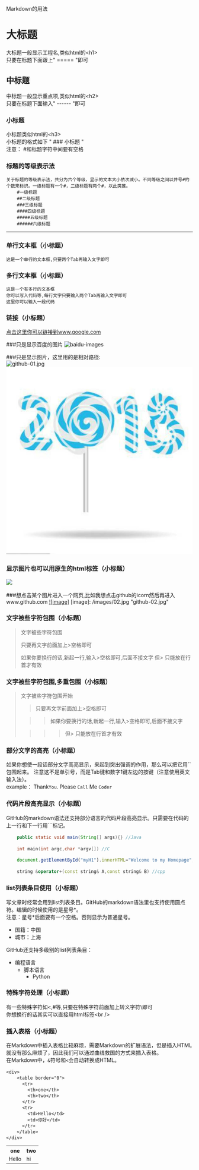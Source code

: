 Markdown的用法
  
大标题
===================================
  大标题一般显示工程名,类似html的\<h1\><br />
  只要在标题下面跟上"  =====  "即可

  
中标题
-----------------------------------
  中标题一般显示重点项,类似html的\<h2\><br />
  只要在标题下面输入"  ------  "即可


### 小标题
  小标题类似html的\<h3\><br />
  小标题的格式如下 "   ### 小标题   "<br />
  注意： #和标题字符中间要有空格
### 标题的等级表示法
	关于标题的等级表示法，共分为六个等级，显示的文本大小依次减小。不同等级之间以井号#的个数来标识。一级标题有一个#，二级标题有两个#，以此类推。
		#一级标题
		##二级标题
		###三级标题
		####四级标题
		#####五级标题
		######六级标题

---

### 单行文本框（小标题）
    这是一个单行的文本框,只要两个Tab再输入文字即可
        
### 多行文本框（小标题）
    这是一个有多行的文本框
    你可以写入代码等,每行文字只要输入两个Tab再输入文字即可
    这里你可以输入一段代码


### 链接（小标题）
[点击这里你可以链接到www.google.com](http://www.baidu.com)<br />


###只是显示百度的图片
![baidu-images](http://www.baidu.com/img/bdlogo.png "baidu")  

###只是显示图片，这里用的是相对路径: <br />
![github-01.jpg](/images/01.jpg "github-01.jpg")
![image](https://github.com/fypShirley/text/blob/master/markdown%E4%BD%BF%E7%94%A8%E6%96%B9%E6%B3%95/images/01.jpg)


### 显示图片也可以用原生的html标签（小标题）
<img src="http://su.bdimg.com/static/superplus/img/logo_white.png" />

###想点击某个图片进入一个网页,比如我想点击github的icorn然后再进入www.github.com
[![image]](http://www.github.com/)
[image]: /images/02.jpg "github-02.jpg"

### 文字被些字符包围（小标题）
> 文字被些字符包围
>
> 只要再文字前面加上>空格即可
>
> 如果你要换行的话,新起一行,输入>空格即可,后面不接文字
> 但> 只能放在行首才有效

### 文字被些字符包围,多重包围（小标题）
> 文字被些字符包围开始
>
> > 只要再文字前面加上>空格即可
>
>  > > 如果你要换行的话,新起一行,输入>空格即可,后面不接文字
>
> > > > 但> 只能放在行首才有效

### 部分文字的高亮（小标题）
如果你想使一段话部分文字高亮显示，来起到突出强调的作用，那么可以把它用\`\`包围起来。
注意这不是单引号，而是Tab键和数字1键左边的按键（注意使用英文输入法）。<br />
	example：
		Thank`You`. Please `Call` Me `Coder`
### 代码片段高亮显示（小标题）
GitHub的markdown语法还支持部分语言的代码片段高亮显示。只需要在代码的上一行和下一行用\`\`\`标记。
```Java
	public static void main(String[] args){} //Java
```
```c
	int main(int argc,char *argv[]) //C
```
```javascript
	document.getElementById("myH1").innerHTML="Welcome to my Homepage";//javascript
```
```cpp
	string &operator+(const string& A,const string& B) //cpp
```
	
### list列表条目使用（小标题）
写文章时经常会用到list列表条目。GitHub的markdown语法里也支持使用圆点符。编辑的时候使用的是星号*。
<br/>注意：星号*后面要有一个空格。否则显示为普通星号。
* 国籍：中国
* 城市：上海


GitHub还支持多级别的list列表条目：
* 编程语言
	* 脚本语言
		* Python

### 特殊字符处理（小标题）
有一些特殊字符如<,#等,只要在特殊字符前面加上转义字符\即可<br />
你想换行的话其实可以直接用html标签\<br /\>
    

### 插入表格（小标题）
在Markdown中插入表格比较麻烦，需要Markdown的扩展语法，但是插入HTML就没有那么麻烦了，因此我们可以通过曲线救国的方式来插入表格。       
在Markdown中，`&`符号和`<`会自动转换成HTML。

	<div>
	    <table border="0">
		  <tr>
		    <th>one</th>
		    <th>two</th>
		  </tr>
		  <tr>
		    <td>Hello</td>
		    <td>你好</td>
		  </tr>
	    </table>
	</div>
	
<div>
        <table border="0">
	  <tr>
	    <th>one</th>
	    <th>two</th>
	  </tr>
	  <tr>
	    <td>Hello</td>
	    <td>hi</td>
	  </tr>
	</table>
</div>
